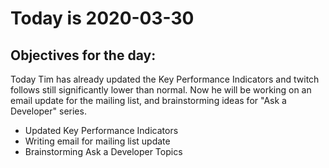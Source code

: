 # Today is 2020-03-30

## Objectives for the day:

Today Tim has already updated the Key Performance Indicators and twitch follows still significantly lower than normal. Now he will be working on an email update for the mailing list, and brainstorming ideas for "Ask a Developer" series.

- Updated Key Performance Indicators
- Writing email for mailing list update
- Brainstorming Ask a Developer Topics
